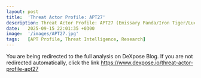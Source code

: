 ```yaml
---
layout: post
title:  'Threat Actor Profile: APT27'
description: Threat Actor Profile: APT27 (Emissary Panda/Iron Tiger/Lucky Mouse) — research published on DeXpose blog.
date:   2025-09-15 22:01:35 +0300
image:  '/images/APT27.jpg'
tags:   [APT Profile, Threat Intelligence, Research]
---
```


<html>
  <head>
    <meta http-equiv="refresh" content="3; url=https://www.dexpose.io/threat-actor-profile-apt27">
  </head>
  <body>
    <p>You are being redirected to the full analysis on DeXpose Blog. If you are not redirected automatically, click the link <a href="https://www.dexpose.io/threat-actor-profile-apt27" target="_blank" rel="noopener noreferrer">https://www.dexpose.io/threat-actor-profile-apt27</a></p>
  </body>
</html>
